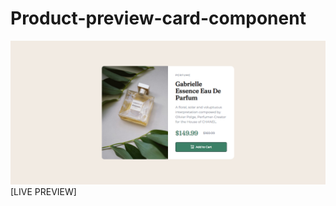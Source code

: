# Product-preview-card-component
![Product preview card component](/images/preview.png 'Product preview card component')
[LIVE PREVIEW]
